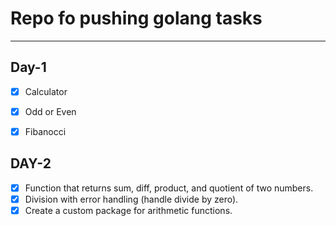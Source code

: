 # Repo fo pushing golang tasks
---
## Day-1

- [x] Calculator
- [x] Odd or Even
- [x] Fibanocci


## DAY-2

- [x] Function that returns sum, diff, product, and quotient of two numbers.
- [x] Division with error handling (handle divide by zero).
- [x] Create a custom package for arithmetic functions.
